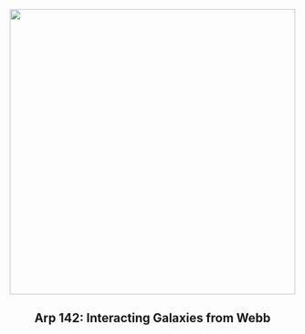 
<p align="center"><img src="https://apod.nasa.gov/apod/image/2407/Arp142_Webb_960.jpg" width="500" height="500"></p>
<h2 align="center"> Arp 142: Interacting Galaxies from Webb </h2>
